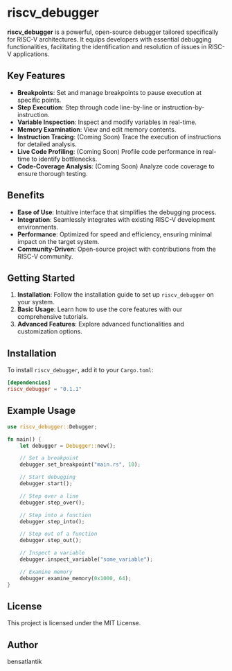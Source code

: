 # riscv_debugger

**riscv_debugger** is a powerful, open-source debugger tailored specifically for RISC-V architectures. It equips developers with essential debugging functionalities, facilitating the identification and resolution of issues in RISC-V applications.

## Key Features

- **Breakpoints**: Set and manage breakpoints to pause execution at specific points.
- **Step Execution**: Step through code line-by-line or instruction-by-instruction.
- **Variable Inspection**: Inspect and modify variables in real-time.
- **Memory Examination**: View and edit memory contents.
- **Instruction Tracing**: (Coming Soon) Trace the execution of instructions for detailed analysis.
- **Live Code Profiling**: (Coming Soon) Profile code performance in real-time to identify bottlenecks.
- **Code-Coverage Analysis**: (Coming Soon) Analyze code coverage to ensure thorough testing.

## Benefits

- **Ease of Use**: Intuitive interface that simplifies the debugging process.
- **Integration**: Seamlessly integrates with existing RISC-V development environments.
- **Performance**: Optimized for speed and efficiency, ensuring minimal impact on the target system.
- **Community-Driven**: Open-source project with contributions from the RISC-V community.

## Getting Started

1. **Installation**: Follow the installation guide to set up `riscv_debugger` on your system.
2. **Basic Usage**: Learn how to use the core features with our comprehensive tutorials.
3. **Advanced Features**: Explore advanced functionalities and customization options.

## Installation

To install `riscv_debugger`, add it to your `Cargo.toml`:

```toml
[dependencies]
riscv_debugger = "0.1.1"
```
## Example Usage
```rust
use riscv_debugger::Debugger;

fn main() {
    let debugger = Debugger::new();

    // Set a breakpoint
    debugger.set_breakpoint("main.rs", 10);

    // Start debugging
    debugger.start();

    // Step over a line
    debugger.step_over();

    // Step into a function
    debugger.step_into();

    // Step out of a function
    debugger.step_out();

    // Inspect a variable
    debugger.inspect_variable("some_variable");

    // Examine memory
    debugger.examine_memory(0x1000, 64);
}
```
## License
This project is licensed under the MIT License.

## Author
bensatlantik
